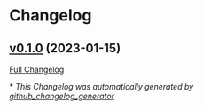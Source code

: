 # Changelog

## [v0.1.0](https://github.com/agrrh/cider/tree/v0.1.0) (2023-01-15)

[Full Changelog](https://github.com/agrrh/cider/compare/9e8a33be18d3f67edc824e1758b2058069121a62...v0.1.0)



\* *This Changelog was automatically generated by [github_changelog_generator](https://github.com/github-changelog-generator/github-changelog-generator)*
